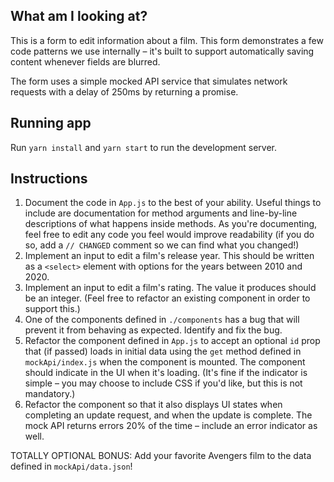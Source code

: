 ## What am I looking at?
This is a form to edit information about a film. This form demonstrates a few code patterns we use internally – it's built to support automatically saving content whenever fields are blurred.

The form uses a simple mocked API service that simulates network requests with a delay of 250ms by returning a promise.

## Running app
Run `yarn install` and `yarn start` to run the development server.

## Instructions
1. Document the code in `App.js` to the best of your ability. Useful things to include are documentation for method arguments and line-by-line descriptions of what happens inside methods. As you're documenting, feel free to edit any code you feel would improve readability (if you do so, add a `// CHANGED` comment so we can find what you changed!)
2. Implement an input to edit a film's release year. This should be written as a `<select>` element with options for the years between 2010 and 2020.
3. Implement an input to edit a film's rating. The value it produces should be an integer. (Feel free to refactor an existing component in order to support this.)
4. One of the components defined in `./components` has a bug that will prevent it from behaving as expected. Identify and fix the bug.
5. Refactor the component defined in `App.js` to accept an optional `id` prop that (if passed) loads in initial data using the `get` method defined in `mockApi/index.js` when the component is mounted. The component should indicate in the UI when it's loading. (It's fine if the indicator is simple – you may choose to include CSS if you'd like, but this is not mandatory.)
6. Refactor the component so that it also displays UI states when completing an update request, and when the update is complete. The mock API returns errors 20% of the time – include an error indicator as well.

TOTALLY OPTIONAL BONUS: Add your favorite Avengers film to the data defined in `mockApi/data.json`!
